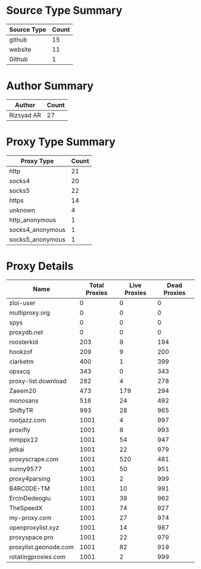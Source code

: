 # Source Type Summary

| Source Type | Count |
|-------------|-------|
| github | 15 |
| website | 11 |
| Github | 1 |


# Author Summary

| Author | Count |
|--------|-------|
| Rizsyad AR | 27 |


# Proxy Type Summary

| Proxy Type | Count |
|------------|-------|
| http | 21 |
| socks4 | 20 |
| socks5 | 22 |
| https | 14 |
| unknown | 4 |
| http_anonymous | 1 |
| socks4_anonymous | 1 |
| socks5_anonymous | 1 |


# Proxy Details

| Name | Total Proxies | Live Proxies | Dead Proxies |
|------|---------------|--------------|---------------|
| zloi-user | 0 | 0 | 0 |
| multiproxy.org | 0 | 0 | 0 |
| spys | 0 | 0 | 0 |
| proxydb.net | 0 | 0 | 0 |
| roosterkid | 203 | 9 | 194 |
| hookzof | 209 | 9 | 200 |
| clarketm | 400 | 1 | 399 |
| opsxcq | 343 | 0 | 343 |
| proxy-list.download | 282 | 4 | 278 |
| Zaeem20 | 473 | 179 | 294 |
| monosans | 516 | 24 | 492 |
| ShiftyTR | 993 | 28 | 965 |
| rootjazz.com | 1001 | 4 | 997 |
| proxifly | 1001 | 8 | 993 |
| mmppx12 | 1001 | 54 | 947 |
| jetkai | 1001 | 22 | 979 |
| proxyscrape.com | 1001 | 520 | 481 |
| sunny9577 | 1001 | 50 | 951 |
| proxy4parsing | 1001 | 2 | 999 |
| B4RC0DE-TM | 1001 | 10 | 991 |
| ErcinDedeoglu | 1001 | 39 | 962 |
| TheSpeedX | 1001 | 74 | 927 |
| my-proxy.com | 1001 | 27 | 974 |
| openproxylist.xyz | 1001 | 14 | 987 |
| proxyspace.pro | 1001 | 22 | 979 |
| proxylist.geonode.com | 1001 | 82 | 919 |
| rotatingproxies.com | 1001 | 2 | 999 |
